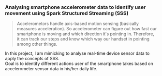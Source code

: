### Analysing smartphone accelerometer data to identify user movement using Spark Structured Streaming (SSS)

> Accelerometors handle axis-based motion sensing (basically measures acceleration).
> So accelerometer can figure out how fast our smartphone is moving and which direction it's pointing in.
> Therefore, it can track our steps and know which way our handset in pointing among other things.

In this project, I am mimicking to analyse real-time device sensor data to apply the concepts of SSS. <br>
Goal is to identify different actions user of the smartphone takes based on accelerometer sensor data in his/her daily life.
